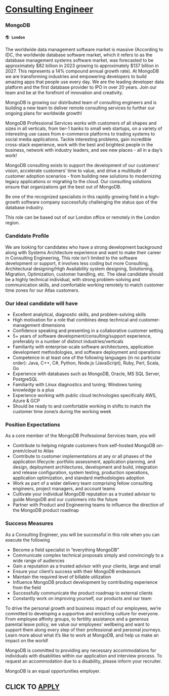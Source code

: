 # [Consulting Engineer](https://www.remotewlb.com/apply/consulting-engineer-88575)  
### MongoDB  
#### `🌎 London`  

The worldwide data management software market is massive (According to IDC, the worldwide database software market, which it refers to as the database management systems software market, was forecasted to be approximately $82 billion in 2023 growing to approximately $137 billion in 2027. This represents a 14% compound annual growth rate). At MongoDB we are transforming industries and empowering developers to build amazing apps that people use every day. We are the leading developer data platform and the first database provider to IPO in over 20 years. Join our team and be at the forefront of innovation and creativity.

MongoDB is growing our distributed team of consulting engineers and is building a new team to deliver remote consulting services to further our ongoing plans for worldwide growth!

MongoDB Professional Services works with customers of all shapes and sizes in all verticals, from tier-1 banks to small web startups, on a variety of interesting use cases from e-commerce platforms to trading systems to social media applications. Tackle interesting problems, gain incredible cross-stack experience, work with the best and brightest people in the business, network with industry leaders, and see new places - all in a day’s work!

MongoDB consulting exists to support the development of our customers’ vision, accelerate customers’ time to value, and drive a multitude of customer adoption scenarios - from building new solutions to modernizing legacy applications or migrating to the cloud. Our consulting solutions ensure that organizations get the best out of MongoDB.

Be one of the recognized specialists in this rapidly growing field in a high-growth software company successfully challenging the status quo of the database industry.

This role can be based out of our London office or remotely in the London region.

### Candidate Profile

We are looking for candidates who have a strong development background along with Systems Architecture experience and want to make their career in Consulting Engineering, This role isn't limited to the software development or support, it involves less coding but more Consulting, Architectural designing/High Availability system designing, Solutioning, Migration, Optimization, customer handling, etc. The ideal candidate should be a highly technical individual, with strong problem-solving and communication skills, and comfortable working remotely to match customer time zones for our Atlas customers.

### Our ideal candidate will have

  * Excellent analytical, diagnostic skills, and problem-solving skills
  * High motivation for a role that combines deep technical and customer-management dimensions
  * Confidence speaking and presenting in a collaborative customer setting
  * 5+ years of software development/consulting/support experience, preferably in a number of distinct industries/verticals
  * Familiarity with enterprise-scale software architectures, application development methodologies, and software deployment and operations
  * Competence in at least one of the following languages (in no particular order): Java, C++, C#, Python, Node.js (JavaScript), Ruby, Perl, Scala, Go
  * Experience with databases such as MongoDB, Oracle, MS SQL Server, PostgreSQL
  * Familiarity with Linux diagnostics and tuning; Windows tuning knowledge is a plus
  * Experience working with public cloud technologies specifically AWS, Azure & GCP
  * Should be ready to and comfortable working in shifts to match the customer time zone/s during the working week

### Position Expectations

As a core member of the MongoDB Professional Services team, you will

  * Contribute to helping migrate customers from self-hosted MongoDB on-prem/cloud to Atlas
  * Contribute to customer implementations at any or all phases of the application lifecycle: portfolio assessment, application planning, and design, deployment architectures, development and build, integration and release configuration, system testing, production operations, application optimization, and standard methodologies adoption
  * Work as part of a wider delivery team comprising fellow consulting engineers, project managers, and account teams
  * Cultivate your individual MongoDB reputation as a trusted advisor to guide MongoDB and our customers into the future
  * Partner with Product and Engineering teams to influence the direction of the MongoDB product roadmap

### Success Measures

As a Consulting Engineer, you will be successful in this role when you can execute the following

  * Become a field specialist in “everything MongoDB”
  * Communicate complex technical proposals simply and convincingly to a wide range of audiences
  * Gain a reputation as a trusted advisor with your clients, large and small
  * Ensure your client’s success with their MongoDB endeavours
  * Maintain the required level of billable utilization
  * Influence MongoDB product development by contributing experience from the field
  * Successfully communicate the product roadmap to external clients
  * Constantly work on improving yourself, our products and our team

To drive the personal growth and business impact of our employees, we’re committed to developing a supportive and enriching culture for everyone. From employee affinity groups, to fertility assistance and a generous parental leave policy, we value our employees’ wellbeing and want to support them along every step of their professional and personal journeys. Learn more about what it’s like to work at MongoDB, and help us make an impact on the world!

MongoDB is committed to providing any necessary accommodations for individuals with disabilities within our application and interview process. To request an accommodation due to a disability, please inform your recruiter.

MongoDB is an equal opportunities employer.

  
## CLICK TO [APPLY](https://www.remotewlb.com/apply/consulting-engineer-88575)

